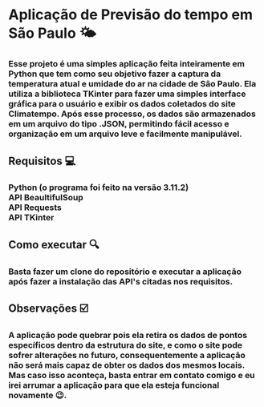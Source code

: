 <h1>Aplicação de Previsão do tempo em São Paulo 🌤️ </h1>
<h3>Esse projeto é uma simples aplicação feita inteiramente em Python que tem como seu objetivo fazer a captura da temperatura atual e umidade do ar na cidade de São Paulo.
  Ela utiliza a biblioteca TKinter para fazer uma simples interface gráfica para o usuário e exibir os dados coletados do site Climatempo. Após esse processo, os dados são armazenados em um arquivo do tipo .JSON, permitindo fácil acesso e organização em um arquivo leve e facilmente manipulável.</h3>

<h2>Requisitos 💻</h2>
<h3>Python (o programa foi feito na versão 3.11.2)<br>
API BeaultifulSoup<br>
API Requests<br>
API TKinter
</h3>

<h2>Como executar 🔍</h2>
<h3>Basta fazer um clone do repositório e executar a aplicação após fazer a instalação das API's citadas nos requisitos.</h3>

<h2>Observações ☑️</h2>
<h3>A aplicação pode quebrar pois ela retira os dados de pontos específicos dentro da estrutura do site, e como o site pode sofrer alterações no futuro, consequentemente a aplicação não será mais capaz de obter os dados dos mesmos locais. Mas caso isso aconteça, basta entrar em contato comigo e eu irei arrumar a aplicação para que ela esteja funcional novamente 😉.</h3>
